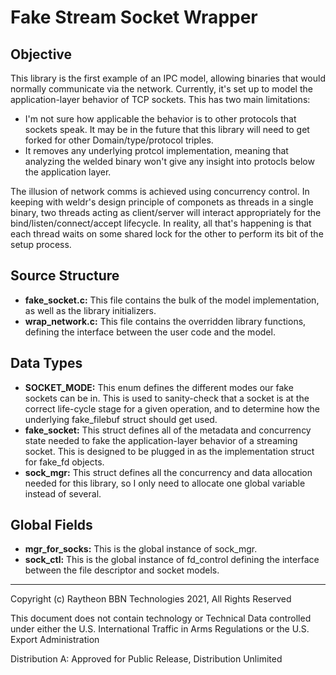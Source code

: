 # Fake Stream Socket Wrapper

## Objective
This library is the first example of an IPC model, allowing binaries that would normally communicate via the network.
Currently, it's set up to model the application-layer behavior of TCP sockets.  This has two main limitations:

- I'm not sure how applicable the behavior is to other protocols that sockets speak.  It may be in the future that this library will need to get forked for other Domain/type/protocol triples.
- It removes any underlying protcol implementation, meaning that analyzing the welded binary won't give any insight into protocls below the application layer.

The illusion of network comms is achieved using concurrency control.  In keeping with weldr's design principle of componets as threads in a single binary, two threads acting as client/server will interact appropriately for the bind/listen/connect/accept lifecycle.  In reality, all that's happening is that each thread waits on some shared lock for the other to perform its bit of the setup process.

## Source Structure

- **fake\_socket.c:** This file contains the bulk of the model implementation, as well as the library initializers.
- **wrap\_network.c:** This file contains the overridden library functions, defining the interface between the user code and the model.

## Data Types

- **SOCKET\_MODE:** This enum defines the different modes our fake sockets can be in.  This is used to sanity-check that a socket is at the correct life-cycle stage for a given operation, and to determine how the underlying fake\_filebuf struct should get used.
- **fake\_socket:** This struct defines all of the metadata and concurrency state needed to fake the application-layer behavior of a streaming socket.  This is designed to be plugged in as the implementation struct for fake\_fd objects.
- **sock\_mgr:** This struct defines all the concurrency and data allocation needed for this library, so I only need to allocate one global variable instead of several.

## Global Fields

- **mgr\_for\_socks:** This is the global instance of sock\_mgr.
- **sock\_ctl:** This is the global instance of fd\_control defining the interface between the file descriptor and socket models.

----------
Copyright (c) Raytheon BBN Technologies 2021, All Rights Reserved

This document does not contain technology or Technical Data controlled under either
the U.S. International Traffic in Arms Regulations or the U.S. Export Administration

Distribution A: Approved for Public Release, Distribution Unlimited
